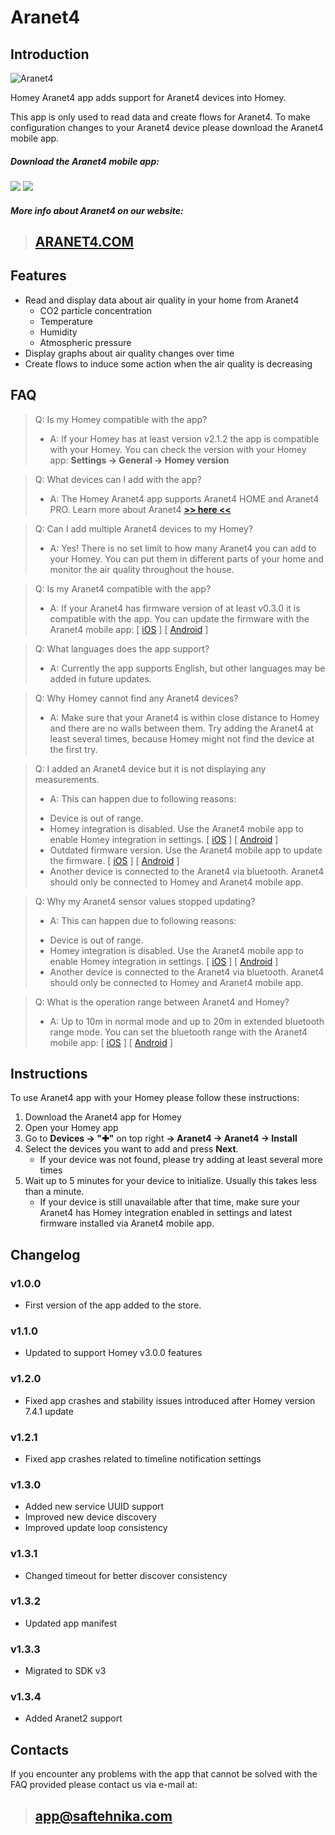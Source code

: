 # Aranet4

## Introduction

![Aranet4](https://raw.githubusercontent.com/SAF-Tehnika-Developer/com.aranet4/7088134f7607eb22f33380a44a33c9ec38274904/assets/images/aranet4homey.jpg)

Homey Aranet4 app adds support for Aranet4 devices into Homey.

This app is only used to read data and create flows for Aranet4.
To make configuration changes to your Aranet4 device please download the Aranet4 mobile app.

##### Download the Aranet4 mobile app:

[![](https://raw.githubusercontent.com/SAF-Tehnika-Developer/com.aranet4/7088134f7607eb22f33380a44a33c9ec38274904/assets/images/androidstore.png)](https://play.google.com/store/apps/details?id=com.saf.aranetCube.android&hl=en)
[![](https://raw.githubusercontent.com/SAF-Tehnika-Developer/com.aranet4/7088134f7607eb22f33380a44a33c9ec38274904/assets/images/applestore.png)](https://apps.apple.com/lv/app/aranet4/id1392378465)

##### More info about Aranet4 on our website:

> ## **[ARANET4.COM](https://aranet4.com/)**

## Features

- Read and display data about air quality in your home from Aranet4
  - CO2 particle concentration
  - Temperature
  - Humidity
  - Atmospheric pressure
- Display graphs about air quality changes over time
- Create flows to induce some action when the air quality is decreasing

## FAQ

> Q: Is my Homey compatible with the app?
>
> - A: If your Homey has at least version v2.1.2 the app is compatible with your Homey. You can check the version with your Homey app: **Settings → General → Homey version**

> Q: What devices can I add with the app?
>
> - A: The Homey Aranet4 app supports Aranet4 HOME and Aranet4 PRO. Learn more about Aranet4 **[>> here <<](https://aranet4.com/)**

> Q: Can I add multiple Aranet4 devices to my Homey?
>
> - A: Yes! There is no set limit to how many Aranet4 you can add to your Homey. You can put them in different parts of your home and monitor the air quality throughout the house.

> Q: Is my Aranet4 compatible with the app?
>
> - A: If your Aranet4 has firmware version of at least v0.3.0 it is compatible with the app. You can update the firmware with the Aranet4 mobile app: \[ [iOS](https://apps.apple.com/lv/app/aranet4/id1392378465) \] \[ [Android](https://play.google.com/store/apps/details?id=com.saf.aranetCube.android&hl=en) \]

> Q: What languages does the app support?
>
> - A: Currently the app supports English, but other languages may be added in future updates.

> Q: Why Homey cannot find any Aranet4 devices?
>
> - A: Make sure that your Aranet4 is within close distance to Homey and there are no walls between them. Try adding the Aranet4 at least several times, because Homey might not find the device at the first try.

> Q: I added an Aranet4 device but it is not displaying any measurements.
>
> - A: This can happen due to following reasons:
>
> * Device is out of range.
> * Homey integration is disabled. Use the Aranet4 mobile app to enable Homey integration in settings. \[ [iOS](https://apps.apple.com/lv/app/aranet4/id1392378465) \] \[ [Android](https://play.google.com/store/apps/details?id=com.saf.aranetCube.android&hl=en) \]
> * Outdated firmware version. Use the Aranet4 mobile app to update the firmware. \[ [iOS](https://apps.apple.com/lv/app/aranet4/id1392378465) \] \[ [Android](https://play.google.com/store/apps/details?id=com.saf.aranetCube.android&hl=en) \]
> * Another device is connected to the Aranet4 via bluetooth. Aranet4 should only be connected to Homey and Aranet4 mobile app.

> Q: Why my Aranet4 sensor values stopped updating?
>
> - A: This can happen due to following reasons:
>
> * Device is out of range.
> * Homey integration is disabled. Use the Aranet4 mobile app to enable Homey integration in settings. \[ [iOS](https://apps.apple.com/lv/app/aranet4/id1392378465) \] \[ [Android](https://play.google.com/store/apps/details?id=com.saf.aranetCube.android&hl=en) \]
> * Another device is connected to the Aranet4 via bluetooth. Aranet4 should only be connected to Homey and Aranet4 mobile app.

> Q: What is the operation range between Aranet4 and Homey?
>
> - A: Up to 10m in normal mode and up to 20m in extended bluetooth range mode. You can set the bluetooth range with the Aranet4 mobile app: \[ [iOS](https://apps.apple.com/lv/app/aranet4/id1392378465) \] \[ [Android](https://play.google.com/store/apps/details?id=com.saf.aranetCube.android&hl=en) \]

## Instructions

To use Aranet4 app with your Homey please follow these instructions:

1. Download the Aranet4 app for Homey
1. Open your Homey app
1. Go to **Devices → "✚"** on top right **→ Aranet4 → Aranet4 → Install**
1. Select the devices you want to add and press **Next**.
   - If your device was not found, please try adding at least several more times
1. Wait up to 5 minutes for your device to initialize. Usually this takes less than a minute.
   - If your device is still unavailable after that time, make sure your Aranet4 has Homey integration enabled in settings and latest firmware installed via Aranet4 mobile app.

## Changelog

### v1.0.0

- First version of the app added to the store.

### v1.1.0

- Updated to support Homey v3.0.0 features

### v1.2.0

- Fixed app crashes and stability issues introduced after Homey version 7.4.1 update

### v1.2.1

- Fixed app crashes related to timeline notification settings

### v1.3.0

- Added new service UUID support
- Improved new device discovery
- Improved update loop consistency

### v1.3.1

- Changed timeout for better discover consistency

### v1.3.2

- Updated app manifest

### v1.3.3

- Migrated to SDK v3

### v1.3.4

- Added Aranet2 support

## Contacts

If you encounter any problems with the app that cannot be solved with the FAQ provided please contact us via e-mail at:

> ## app@saftehnika.com
